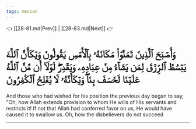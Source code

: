```yaml
---
tags: meccan
---
```


👈 [[28-81.md|Prev]] | [[28-83.md|Next]] 👉

# وَأَصۡبَحَ ٱلَّذِينَ تَمَنَّوۡاْ مَكَانَهُۥ بِٱلۡأَمۡسِ يَقُولُونَ وَيۡكَأَنَّ ٱللَّهَ يَبۡسُطُ ٱلرِّزۡقَ لِمَن يَشَآءُ مِنۡ عِبَادِهِۦ وَيَقۡدِرُۖ لَوۡلَآ أَن مَّنَّ ٱللَّهُ عَلَيۡنَا لَخَسَفَ بِنَاۖ وَيۡكَأَنَّهُۥ لَا يُفۡلِحُ ٱلۡكَٰفِرُونَ

And those who had wished for his position the previous day began to say, "Oh, how Allah extends provision to whom He wills of His servants and restricts it! If not that Allah had conferred favor on us, He would have caused it to swallow us. Oh, how the disbelievers do not succeed

---

